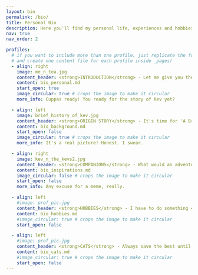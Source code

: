 ```yaml
---
layout: bio
permalink: /bio/
title: Personal Bio
description: Here you'll find my personal life, experiences and hobbies. It's mostly guff, but a journey travelled is a story waiting to be told. Also, it has cat pictures!
nav: true
nav_order: 2

profiles:
  # if you want to include more than one profile, just replicate the following block
  # and create one content file for each profile inside _pages/
  - align: right
    image: me_n_tea.jpg
    content_header: <strong>INTRODUCTION</strong> - Let me give you the overview while I get you a cuppa!
    content: bio_personal.md
    start_open: true
    image_circular: true # crops the image to make it circular
    more_info: Cuppas ready! You ready for the story of Kev yet?

  - align: left
    image: brief_history_of_kev.jpg
    content_header: <strong>ORIGIN STORY</strong> - It's time for 'A Brief History of Kev'! *<em>jazz hands</em>*
    content: bio_background.md
    start_open: false
    image_circular: true # crops the image to make it circular
    more_info: It's a real picture! Honest. I swear.

  - align: right
    image: kev_n_the_kevs2.jpg
    content_header: <strong>COMPANIONS</strong> - What would an adventure be without a party?
    content: bio_inspirations.md
    image_circular: false # crops the image to make it circular
    start_open: false
    more_info: Any excuse for a meme, really.

  - align: left
    #image: prof_pic.jpg
    content_header: <strong>HOBBIES</strong> - I have to do something <em>other</em> than work, you know! Yes, <em>besides</em> sleeping...
    content: bio_hobbies.md
    #image_circular: true # crops the image to make it circular
    start_open: false

  - align: left
    #image: prof_pic.jpg
    content_header: <strong>CATS</strong> - Always save the best until last!
    content: bio_cats.md
    #image_circular: true # crops the image to make it circular
    start_open: false
---
```

